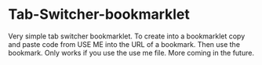 # Tab-Switcher-bookmarklet
Very simple tab switcher bookmarklet. To create into a bookmarklet copy and paste code from USE ME into the URL of a bookmark. Then use the bookmark. Only works if you use the use me file. More coming in the future. 
